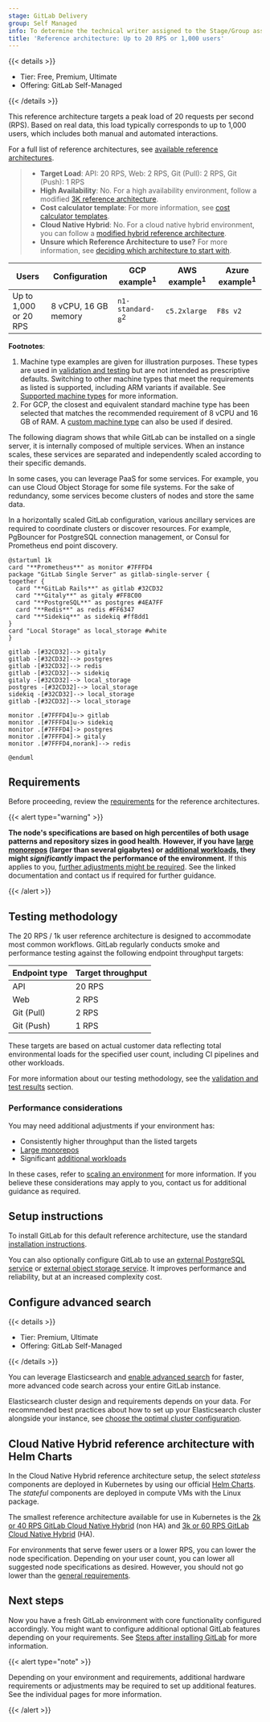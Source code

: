 ```yaml
---
stage: GitLab Delivery
group: Self Managed
info: To determine the technical writer assigned to the Stage/Group associated with this page, see https://handbook.gitlab.com/handbook/product/ux/technical-writing/#assignments
title: 'Reference architecture: Up to 20 RPS or 1,000 users'
---
```


{{< details >}}

- Tier: Free, Premium, Ultimate
- Offering: GitLab Self-Managed

{{< /details >}}

This reference architecture targets a peak load of 20 requests per second (RPS). Based on real data, this load typically corresponds to up to 1,000 users, which includes both manual and automated interactions.

For a full list of reference architectures, see
[available reference architectures](_index.md#available-reference-architectures).

> - **Target Load**: API: 20 RPS, Web: 2 RPS, Git (Pull): 2 RPS, Git (Push): 1 RPS
> - **High Availability**: No. For a high availability environment,
>   follow a modified [3K reference architecture](3k_users.md#supported-modifications-for-lower-user-counts-ha).
> - **Cost calculator template**: For more information, see [cost calculator templates](_index.md#cost-calculator-templates).
> - **Cloud Native Hybrid**: No. For a cloud native hybrid environment, you
>   can follow a [modified hybrid reference architecture](#cloud-native-hybrid-reference-architecture-with-helm-charts).
> - **Unsure which Reference Architecture to use?** For more information, see [deciding which architecture to start with](_index.md#deciding-which-architecture-to-start-with).

| Users        | Configuration        | GCP example<sup>1</sup> | AWS example<sup>1</sup> | Azure example<sup>1</sup> |
|--------------|----------------------|----------------|--------------|----------|
| Up to 1,000 or 20 RPS | 8 vCPU, 16 GB memory | `n1-standard-8`<sup>2</sup> | `c5.2xlarge` | `F8s v2` |

**Footnotes**:

<!-- Disable ordered list rule https://github.com/DavidAnson/markdownlint/blob/main/doc/Rules.md#md029---ordered-list-item-prefix -->
<!-- markdownlint-disable MD029 -->
1. Machine type examples are given for illustration purposes. These types are used in [validation and testing](_index.md#validation-and-test-results) but are not intended as prescriptive defaults. Switching to other machine types that meet the requirements as listed is supported, including ARM variants if available. See [Supported machine types](_index.md#supported-machine-types) for more information.
2. For GCP, the closest and equivalent standard machine type has been selected that matches the recommended requirement of 8 vCPU and 16 GB of RAM. A [custom machine type](https://cloud.google.com/compute/docs/instances/creating-instance-with-custom-machine-type) can also be used if desired.
<!-- markdownlint-enable MD029 -->

The following diagram shows that while GitLab can be installed on a single server, it is internally composed of multiple services. When an instance scales, these services are separated and independently scaled according to their specific demands.

In some cases, you can leverage PaaS for some services. For example, you can use Cloud Object Storage for some file systems. For the sake of redundancy, some services become clusters of nodes and store the same data.

In a horizontally scaled GitLab configuration, various ancillary services are required to coordinate clusters or discover resources. For example, PgBouncer for PostgreSQL connection management, or Consul for Prometheus end point discovery.

```plantuml
@startuml 1k
card "**Prometheus**" as monitor #7FFFD4
package "GitLab Single Server" as gitlab-single-server {
together {
  card "**GitLab Rails**" as gitlab #32CD32
  card "**Gitaly**" as gitaly #FF8C00
  card "**PostgreSQL**" as postgres #4EA7FF
  card "**Redis**" as redis #FF6347
  card "**Sidekiq**" as sidekiq #ff8dd1
}
card "Local Storage" as local_storage #white
}

gitlab -[#32CD32]--> gitaly
gitlab -[#32CD32]--> postgres
gitlab -[#32CD32]--> redis
gitlab -[#32CD32]--> sidekiq
gitaly -[#32CD32]--> local_storage
postgres -[#32CD32]--> local_storage
sidekiq -[#32CD32]--> local_storage
gitlab -[#32CD32]--> local_storage

monitor .[#7FFFD4]u-> gitlab
monitor .[#7FFFD4]u-> sidekiq
monitor .[#7FFFD4]-> postgres
monitor .[#7FFFD4]-> gitaly
monitor .[#7FFFD4,norank]--> redis

@enduml
```

## Requirements

Before proceeding, review the [requirements](_index.md#requirements) for the reference architectures.

{{< alert type="warning" >}}

**The node's specifications are based on high percentiles of both usage patterns and repository sizes in good health**.
**However, if you have [large monorepos](_index.md#large-monorepos) (larger than several gigabytes) or [additional workloads](_index.md#additional-workloads), they might *significantly* impact the performance of the environment**.
If this applies to you, [further adjustments might be required](_index.md#scaling-an-environment). See the linked documentation and contact us if required for further guidance.

{{< /alert >}}

## Testing methodology

The 20 RPS / 1k user reference architecture is designed to accommodate most common workflows. GitLab regularly conducts smoke and performance testing against the following endpoint throughput targets:

| Endpoint type | Target throughput |
| ------------- | ----------------- |
| API           | 20 RPS            |
| Web           | 2 RPS             |
| Git (Pull)    | 2 RPS             |
| Git (Push)    | 1 RPS             |

These targets are based on actual customer data reflecting total environmental loads for the specified user count, including CI pipelines and other workloads.

For more information about our testing methodology, see the [validation and test results](_index.md#validation-and-test-results) section.

### Performance considerations

You may need additional adjustments if your environment has:

- Consistently higher throughput than the listed targets
- [Large monorepos](_index.md#large-monorepos)
- Significant [additional workloads](_index.md#additional-workloads)

In these cases, refer to [scaling an environment](_index.md#scaling-an-environment) for more information. If you believe these considerations may apply to you, contact us for additional guidance as required.

## Setup instructions

To install GitLab for this default reference architecture, use the standard
[installation instructions](../../install/_index.md).

You can also optionally configure GitLab to use an [external PostgreSQL service](../postgresql/external.md)
or [external object storage service](../object_storage.md). It improves performance and reliability, but at an increased complexity cost.

## Configure advanced search

{{< details >}}

- Tier: Premium, Ultimate
- Offering: GitLab Self-Managed

{{< /details >}}

You can leverage Elasticsearch and [enable advanced search](../../integration/advanced_search/elasticsearch.md)
for faster, more advanced code search across your entire GitLab instance.

Elasticsearch cluster design and requirements depends on your
data. For recommended best practices about how to set up your Elasticsearch
cluster alongside your instance, see
[choose the optimal cluster configuration](../../integration/advanced_search/elasticsearch.md#guidance-on-choosing-optimal-cluster-configuration).

## Cloud Native Hybrid reference architecture with Helm Charts

In the Cloud Native Hybrid reference architecture setup, the select _stateless_
components are deployed in Kubernetes by using our official [Helm Charts](https://docs.gitlab.com/charts/).
The _stateful_ components are deployed in compute VMs with the Linux package.

The smallest reference architecture available for use in Kubernetes is the [2k or 40 RPS GitLab Cloud Native Hybrid](2k_users.md#cloud-native-hybrid-reference-architecture-with-helm-charts-alternative) (non HA) and [3k or 60 RPS GitLab Cloud Native Hybrid](3k_users.md#cloud-native-hybrid-reference-architecture-with-helm-charts-alternative) (HA).

For environments that serve fewer users or a lower RPS, you can lower the node specification. Depending on your user count, you can lower all suggested node specifications as desired. However, you should not go lower than the [general requirements](../../install/requirements.md).

## Next steps

Now you have a fresh GitLab environment with core functionality configured accordingly. You might want to configure additional optional GitLab features depending on your requirements. See [Steps after installing GitLab](../../install/next_steps.md) for more information.

{{< alert type="note" >}}

Depending on your environment and requirements, additional hardware requirements or adjustments may be required to set up additional features. See the individual pages for more information.

{{< /alert >}}

